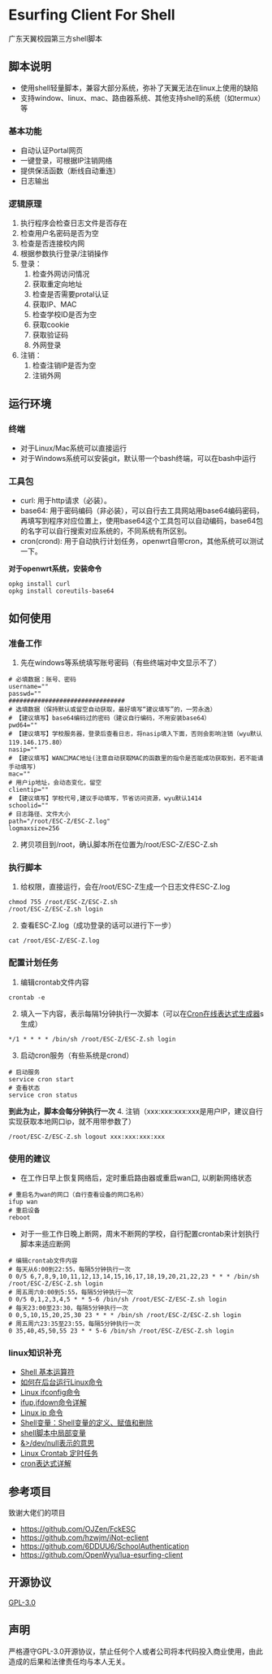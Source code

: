 # Esurfing Client For Shell
广东天翼校园第三方shell脚本

## 脚本说明

- 使用shell轻量脚本，兼容大部分系统，弥补了天翼无法在linux上使用的缺陷
- 支持window、linux、mac、路由器系统、其他支持shell的系统（如termux）等

### 基本功能
- 自动认证Portal网页
- 一键登录，可根据IP注销网络
- 提供保活函数（断线自动重连）
- 日志输出

### 逻辑原理
1. 执行程序会检查日志文件是否存在
2. 检查用户名密码是否为空
3. 检查是否连接校内网
4. 根据参数执行登录/注销操作
5. 登录：
	1. 检查外网访问情况
	2. 获取重定向地址
	3. 检查是否需要protal认证
	4. 获取IP、MAC
	5. 检查学校ID是否为空
	6. 获取cookie
	7. 获取验证码
	8. 外网登录
6. 注销：
	1. 检查注销IP是否为空
	2. 注销外网


## 运行环境

### 终端
- 对于Linux/Mac系统可以直接运行
- 对于Windows系统可以安装git，默认带一个bash终端，可以在bash中运行

### 工具包
- curl: 用于http请求（必装）。
- base64: 用于密码编码（非必装），可以自行去工具网站用base64编码密码，再填写到程序对应位置上，使用base64这个工具包可以自动编码，base64包的名字可以自行搜索对应系统的，不同系统有所区别。
- cron(crond): 用于自动执行计划任务，openwrt自带cron，其他系统可以测试一下。

**对于openwrt系统，安装命令**
```shell
opkg install curl
opkg install coreutils-base64
```


## 如何使用

### 准备工作
1. 先在windows等系统填写账号密码（有些终端对中文显示不了）
```
# 必填数据：账号、密码
username=""
passwd=""
################################
# 选填数据（保持默认或留空自动获取，最好填写“建议填写”的，一劳永逸）
# 【建议填写】base64编码过的密码（建议自行编码，不用安装base64）
pwd64=""
# 【建议填写】学校服务器，登录后查看日志，将nasip填入下面，否则会影响注销（wyu默认119.146.175.80）
nasip=""
# 【建议填写】WAN口MAC地址(注意自动获取MAC的函数里的指令是否能成功获取到，若不能请手动填写)
mac=""
# 用户ip地址，会动态变化，留空
clientip=""
# 【建议填写】学校代号,建议手动填写，节省访问资源，wyu默认1414
schoolid=""
# 日志路径、文件大小
path="/root/ESC-Z/ESC-Z.log"
logmaxsize=256
```
2. 拷贝项目到/root，确认脚本所在位置为/root/ESC-Z/ESC-Z.sh

### 执行脚本
1. 给权限，直接运行，会在/root/ESC-Z生成一个日志文件ESC-Z.log
```sheel
chmod 755 /root/ESC-Z/ESC-Z.sh
/root/ESC-Z/ESC-Z.sh login
```
2. 查看ESC-Z.log（成功登录的话可以进行下一步）
```shell
cat /root/ESC-Z/ESC-Z.log
```

### 配置计划任务
1. 编辑crontab文件内容
```shell
crontab -e
```
2. 填入一下内容，表示每隔1分钟执行一次脚本（可以在[Cron在线表达式生成器](http://cron.ciding.cc/)s生成）
```
*/1 * * * * /bin/sh /root/ESC-Z/ESC-Z.sh login
```
3. 启动cron服务（有些系统是crond）
```shell
# 启动服务
service cron start
# 查看状态
service cron status
```
**到此为止，脚本会每分钟执行一次**
4. 注销（xxx:xxx:xxx:xxx是用户IP，建议自行实现获取本地网口ip，就不用带参数了）
```shell
/root/ESC-Z/ESC-Z.sh logout xxx:xxx:xxx:xxx
```

### 使用的建议
- 在工作日早上恢复网络后，定时重启路由器或重启wan口, 以刷新网络状态
```shell
# 重启名为wan的网口（自行查看设备的网口名称）
ifup wan
# 重启设备
reboot
```
- 对于一些工作日晚上断网，周末不断网的学校，自行配置crontab来计划执行脚本来适应断网
```shell
# 编辑crontab文件内容
# 每天从6:00到22:55，每隔5分钟执行一次
0 0/5 6,7,8,9,10,11,12,13,14,15,16,17,18,19,20,21,22,23 * * * /bin/sh /root/ESC-Z/ESC-Z.sh login
# 周五周六0:00到5:55，每隔5分钟执行一次
0 0/5 0,1,2,3,4,5 * * 5-6 /bin/sh /root/ESC-Z/ESC-Z.sh login
# 每天23:00至23:30，每隔5分钟执行一次
0 0,5,10,15,20,25,30 23 * * * /bin/sh /root/ESC-Z/ESC-Z.sh login
# 周五周六23:35至23:55，每隔5分钟执行一次
0 35,40,45,50,55 23 * * 5-6 /bin/sh /root/ESC-Z/ESC-Z.sh login
```

### linux知识补充
- [Shell 基本运算符](https://www.runoob.com/linux/linux-shell-basic-operators.html)
- [如何在后台运行Linux命令](https://cloud.tencent.com/developer/article/1626854)
- [Linux ifconfig命令](https://www.runoob.com/linux/linux-comm-ifconfig.html)
- [ifup,ifdown命令详解](https://www.cnblogs.com/machangwei-8/p/10352922.html)
- [Linux ip 命令](https://www.runoob.com/linux/linux-comm-ip.html)
- [Shell变量：Shell变量的定义、赋值和删除](http://c.biancheng.net/view/743.html)
- [shell脚本中局部变量](https://www.cnblogs.com/shijingxiang/articles/5067887.html)
- [&>/dev/null表示的意思](https://blog.csdn.net/heybeaman/article/details/89500337)
- [Linux Crontab 定时任务](https://www.runoob.com/w3cnote/linux-crontab-tasks.html)
- [cron表达式详解](https://www.cnblogs.com/junrong624/p/4239517.html)


## 参考项目

致谢大佬们的项目
- https://github.com/OJZen/FckESC
- https://github.com/hzwjm/iNot-eclient
- https://github.com/6DDUU6/SchoolAuthentication
- https://github.com/OpenWyu/lua-esurfing-client


## 开源协议

[GPL-3.0](https://github.com/Z446C/ESC-Z/blob/main/LICENSE)


## 声明

严格遵守GPL-3.0开源协议，禁止任何个人或者公司将本代码投入商业使用，由此造成的后果和法律责任均与本人无关。
